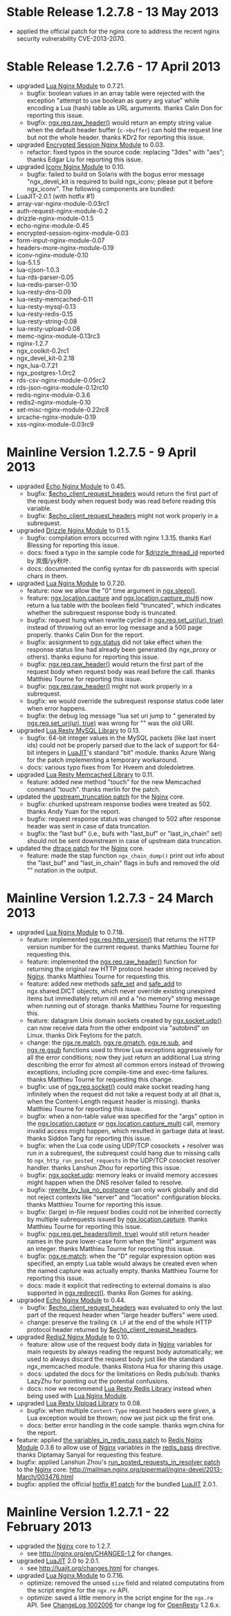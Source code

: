 <!---
    @title         ChangeLog 1002007
    @creator       Yichun Zhang
    @created       2013-02-23 06:51 GMT
    @modifier      Yichun Zhang
    @modifier_link yichun-zhang
    @modified      2013-05-13 19:27 GMT
    @changes       59
--->


#  Stable Release 1.2.7.8 - 13 May 2013
* applied the official patch for the nginx core to address the recent nginx security vulnerability CVE-2013-2070.

#  Stable Release 1.2.7.6 - 17 April 2013
* upgraded [Lua Nginx Module](lua-nginx-module.html) to 0.7.21.
    * bugfix: boolean values in an array table were rejected with the exception "attempt to use boolean as query arg value" while encoding a Lua (hash) table as URL arguments. thanks Calin Don for reporting this issue.
    * bugfix: [ngx.req.raw_header()](http://wiki.nginx.org/HttpLuaModule#ngx.req.raw_header) would return an empty string value when the default header buffer (`c->buffer`) can hold the request line but not the whole header. thanks KDr2 for reporting this issue.
* upgraded [Encrypted Session Nginx Module](encrypted-session-nginx-module.html) to 0.03.
    * refactor: fixed typos in the source code: replacing "3des" with "aes"; thanks Edgar Liu for reporting this issue.
* upgraded [Iconv Nginx Module](iconv-nginx-module.html) to 0.10.
    * bugfix: failed to build on Solaris with the bogus error message "ngx_devel_kit is required to build ngx_iconv; please put it before ngx_iconv".
The following components are bundled:
* LuaJIT-2.0.1 (with hotfix #1)
* array-var-nginx-module-0.03rc1
* auth-request-nginx-module-0.2
* drizzle-nginx-module-0.1.5
* echo-nginx-module-0.45
* encrypted-session-nginx-module-0.03
* form-input-nginx-module-0.07
* headers-more-nginx-module-0.19
* iconv-nginx-module-0.10
* lua-5.1.5
* lua-cjson-1.0.3
* lua-rds-parser-0.05
* lua-redis-parser-0.10
* lua-resty-dns-0.09
* lua-resty-memcached-0.11
* lua-resty-mysql-0.13
* lua-resty-redis-0.15
* lua-resty-string-0.08
* lua-resty-upload-0.08
* memc-nginx-module-0.13rc3
* nginx-1.2.7
* ngx_coolkit-0.2rc1
* ngx_devel_kit-0.2.18
* ngx_lua-0.7.21
* ngx_postgres-1.0rc2
* rds-csv-nginx-module-0.05rc2
* rds-json-nginx-module-0.12rc10
* redis-nginx-module-0.3.6
* redis2-nginx-module-0.10
* set-misc-nginx-module-0.22rc8
* srcache-nginx-module-0.19
* xss-nginx-module-0.03rc9

#  Mainline Version 1.2.7.5 - 9 April 2013
* upgraded [Echo Nginx Module](echo-nginx-module.html) to 0.45.
    * bugfix: [$echo_client_request_headers](http://wiki.nginx.org/HttpEchoModule#.24echo_client_request_headers) would return the first part of the request body when request body was read before reading this variable.
    * bugfix: [$echo_client_request_headers](http://wiki.nginx.org/HttpEchoModule#.24echo_client_request_headers) might not work properly in a subrequest.
* upgraded [Drizzle Nginx Module](drizzle-nginx-module.html) to 0.1.5.
    * bugfix: compilation errors occurred with nginx 1.3.15. thanks Karl Blessing for reporting this issue.
    * docs: fixed a typo in the sample code for [$drizzle_thread_id](http://wiki.nginx.org/HttpDrizzleModule#.24drizzle_thread_id) reported by 岚偑/yy秋叶.
    * docs: documented the config syntax for db passwords with special chars in them.
* upgraded [Lua Nginx Module](lua-nginx-module.html) to 0.7.20.
    * feature: now we allow the "0" time argument in [ngx.sleep()](http://wiki.nginx.org/HttpLuaModule#ngx.sleep).
    * feature: [ngx.location.capture](http://wiki.nginx.org/HttpLuaModule#ngx.location.capture) and [ngx.location.capture_multi](http://wiki.nginx.org/HttpLuaModule#ngx.location.capture_multi) now return a lua table with the boolean field "truncated", which indicates whether the subrequest response body is truncated.
    * bugfix: request hung when rewrite cycled in [ngx.req.set_uri(uri, true)](http://wiki.nginx.org/HttpLuaModule#ngx.req.set_uri) instead of throwing out an error log message and a 500 page properly. thanks Calin Don for the report.
    * bugfix: assignment to [ngx.status](http://wiki.nginx.org/HttpLuaModule#ngx.status) did not take effect when the response status line had already been generated (by ngx_proxy or others). thanks eqiuno for reporting this issue.
    * bugfix: [ngx.req.raw_header()](http://wiki.nginx.org/HttpLuaModule#ngx.req.raw_header) would return the first part of the request body when request body was read before the call. thanks Matthieu Tourne for reporting this issue.
    * bugfix: [ngx.req.raw_header()](http://wiki.nginx.org/HttpLuaModule#ngx.req.raw_header) might not work properly in a subrequest.
    * bugfix: we would override the subrequest response status code later when error happens.
    * bugfix: the debug log message "lua set uri jump to <uri>" generated by [ngx.req.set_uri(uri, true)](http://wiki.nginx.org/HttpLuaModule#ngx.req.set_uri) was wrong for "<uri>" was the old URI.
* upgraded [Lua Resty MySQL Library](lua-resty-mysql-library.html) to 0.13.
    * bugfix: 64-bit integer values in the MySQL packets (like last insert ids) could not be properly parsed due to the lack of support for 64-bit integers in [LuaJIT](luajit.html)'s standard "bit" module. thanks Azure Wang for the patch implementing a temporary workaround.
    * docs: various typo fixes from Tor Hveem and doledoletree.
* upgraded [Lua Resty Memcached Library](lua-resty-memcached-library.html) to 0.11.
    * feature: added new method "touch" for the new Memcached command "touch". thanks merlin for the patch.
* updated the [upstream_truncation patch](https://raw.github.com/agentzh/ngx_openresty/master/patches/nginx-1.2.7-upstream_truncation.patch) for the [Nginx](nginx.html) core.
    * bugfix: chunked upstream response bodies were treated as 502. thanks Andy Yuan for the report.
    * bugfix: request response status was changed to 502 after response header was sent in case of data truncation.
    * bugfix: the "last buf" (i.e., bufs with "last_buf" or "last_in_chain" set) should not be sent downstream in case of upstream data truncation.
* updated the [dtrace patch](https://raw.github.com/agentzh/ngx_openresty/master/patches/nginx-1.2.7-dtrace.patch) for the [Nginx](nginx.html) core.
    * feature: made the stap function `ngx_chain_dump()` print out info about the "last_buf" and "last_in_chain" flags in bufs and removed the old "<eof>" notation in the output.

#  Mainline Version 1.2.7.3 - 24 March 2013
* upgraded [Lua Nginx Module](lua-nginx-module.html) to 0.7.18.
    * feature: implemented [ngx.req.http_version()](http://wiki.nginx.org/HttpLuaModule#ngx.req.http_version) that returns the HTTP version number for the current request. thanks Matthieu Tourne for requesting this.
    * feature: implemented the [ngx.req.raw_header()](http://wiki.nginx.org/HttpLuaModule#ngx.req.raw_header) function for returning the original raw HTTP protocol header string received by [Nginx](nginx.html). thanks Matthieu Tourne for requesting this.
    * feature: added new methods [safe_set](http://wiki.nginx.org/HttpLuaModule#ngx.shared.DICT.safe_set) and [safe_add](http://wiki.nginx.org/HttpLuaModule#ngx.shared.DICT.safe_add) to ngx.shared.DICT objects, which never override existing unexpired items but immediately return nil and a "no memory" string message when running out of storage. thanks Matthieu Tourne for requesting this.
    * feature: datagram Unix domain sockets created by [ngx.socket.udp()](http://wiki.nginx.org/HttpLuaModule#ngx.socket.udp) can now receive data from the other endpoint via "autobind" on Linux. thanks Dirk Feytons for the patch.
    * change: the [ngx.re.match](http://wiki.nginx.org/HttpLuaModule#ngx.re.match), [ngx.re.gmatch](http://wiki.nginx.org/HttpLuaModule#ngx.re.gmatch), [ngx.re.sub](http://wiki.nginx.org/HttpLuaModule#ngx.re.sub), and [ngx.re.gsub](http://wiki.nginx.org/HttpLuaModule#ngx.re.gsub) functions used to throw Lua exceptions aggressively for all the error conditions; now they just return an additional Lua string describing the error for almost all common errors instead of throwing exceptions, including pcre compile-time and exec-time failures. thanks Matthieu Tourne for requesting this change.
    * bugfix: use of [ngx.req.socket()](http://wiki.nginx.org/HttpLuaModule#ngx.req.socket) could make socket reading hang infinitely when the request did not take a request body at all (that is, when the Content-Length request header is missing). thanks Matthieu Tourne for reporting this issue.
    * bugfix: when a non-table value was specified for the "args" option in the [ngx.location.capture](http://wiki.nginx.org/HttpLuaModule#ngx.location.capture) or [ngx.location.capture_multi](http://wiki.nginx.org/HttpLuaModule#ngx.location.capture_multi) call, memory invalid access might happen, which resulted in garbage data at least. thanks Siddon Tang for reporting this issue.
    * bugfix: when the Lua code using UDP/TCP cosockets + resolver was run in a subrequest, the subrequest could hang due to missing calls to `ngx_http_run_posted_requests` in the UDP/TCP cosocket resolver handler. thanks Lanshun Zhou for reporting this issue.
    * bugfix: [ngx.socket.udp](http://wiki.nginx.org/HttpLuaModule#ngx.socket.udp): memory leaks or invalid memory accesses might happen when the DNS resolver failed to resolve.
    * bugfix: [rewrite_by_lua_no_postpone](http://wiki.nginx.org/HttpLuaModule#rewrite_by_lua_no_postpone) can only work globally and did not reject contexts like "server" and "location" configuration blocks. thanks Matthieu Tourne for reporting this issue.
    * bugfix: (large) in-file request bodies could not be inherited correctly by multiple subrequests issued by [ngx.location.capture](http://wiki.nginx.org/HttpLuaModule#ngx.location.capture). thanks Matthieu Tourne for reporting this issue.
    * bugfix: [ngx.req.get_headers(limit, true)](http://wiki.nginx.org/HttpLuaModule#ngx.req.get_headers) would still return header names in the pure lower-case form when the "limit" argument was an integer. thanks Matthieu Tourne for reporting this issue.
    * bugfix: [ngx.re.match](http://wiki.nginx.org/HttpLuaModule#ngx.re.match): when the "D" regular expression option was specified, an empty Lua table would always be created even when the named capture was actually empty. thanks Matthieu Tourne for reporting this issue.
    * docs: made it explicit that redirecting to external domains is also supported in [ngx.redirect()](http://wiki.nginx.org/HttpLuaModule#ngx.redirect). thanks Ron Gomes for asking.
* upgraded [Echo Nginx Module](echo-nginx-module.html) to 0.44.
    * bugfix: [$echo_client_request_headers](http://wiki.nginx.org/HttpEchoModule#.24echo_client_request_headers) was evaluated to only the last part of the request header when "large header buffers" were used.
    * change: preserve the trailing `CR LF` at the end of the whole HTTP protocol header returned by [$echo_client_request_headers](http://wiki.nginx.org/HttpEchoModule#.24echo_client_request_headers).
* upgraded [Redis2 Nginx Module](redis-2-nginx-module.html) to 0.10.
    * feature: allow use of the request body data in [Nginx](nginx.html) variables for main requests by always reading the request body automatically; we used to always discard the request body just like the standard ngx_memcached module. thanks Ristona Hua for sharing this usage.
    * docs: updated the docs for the limitations on Redis pub/sub. thanks LazyZhu for pointing out the potential confusions.
    * docs: now we recommend [Lua Resty Redis Library](lua-resty-redis-library.html) instead when being used with [Lua Nginx Module](lua-nginx-module.html).
* upgraded [Lua Resty Upload Library](lua-resty-upload-library.html) to 0.08.
    * bugfix: when multiple `Content-Type` request headers were given, a Lua exception would be thrown; now we just pick up the first one.
    * docs: better error handling in the code sample. thanks wgm.china for the report.
* feature: applied [the variables_in_redis_pass patch](https://raw.github.com/agentzh/ngx_openresty/master/patches/ngx_http_redis-0.3.6-variables_in_redis_pass.patch) to [Redis Nginx Module](redis-nginx-module.html) 0.3.6 to allow use of [Nginx](nginx.html) variables in the [redis_pass](http://wiki.nginx.org/HttpRedisModule#redis_pass) directive. thanks Diptamay Sanyal for requesting this feature.
* bugfix: applied Lanshun Zhou's [run_posted_requests_in_resolver patch](https://raw.github.com/agentzh/ngx_openresty/master/patches/nginx-1.2.7-run_posted_requests_in_resolver.patch) to the [Nginx](nginx.html) core: http://mailman.nginx.org/pipermail/nginx-devel/2013-March/003476.html
* bugfix:  applied the official [hotfix #1 patch](http://luajit.org/download/v2.0.1_hotfix1.patch) for the bundled [LuaJIT](luajit.html) 2.0.1.

#  Mainline Version 1.2.7.1 - 22 February 2013
* upgraded the [Nginx](nginx.html) core to 1.2.7.
    * see http://nginx.org/en/CHANGES-1.2 for changes.
* upgraded [LuaJIT](luajit.html) 2.0 to 2.0.1.
    * see http://luajit.org/changes.html for changes.
* upgraded [Lua Nginx Module](lua-nginx-module.html) to 0.7.16.
    * optimize: removed the unsed `size` field and related computatins from the script engine for the `ngx.re` API.
    * optimize: saved a little memory in the script engine for the `ngx.re` API.
See [ChangeLog 1002006](changelog-1002006.html) for change log for [OpenResty](openresty.html) 1.2.6.x.

